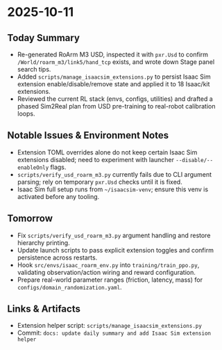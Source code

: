 # 2025-10-11

## Today Summary
- Re-generated RoArm M3 USD, inspected it with `pxr.Usd` to confirm `/World/roarm_m3/link5/hand_tcp` exists, and wrote down Stage panel search tips.
- Added `scripts/manage_isaacsim_extensions.py` to persist Isaac Sim extension enable/disable/remove state and applied it to 18 Isaac/kit extensions.
- Reviewed the current RL stack (envs, configs, utilities) and drafted a phased Sim2Real plan from USD pre-training to real-robot calibration loops.

## Notable Issues & Environment Notes
- Extension TOML overrides alone do not keep certain Isaac Sim extensions disabled; need to experiment with launcher `--disable/--enableOnly` flags.
- `scripts/verify_usd_roarm_m3.py` currently fails due to CLI argument parsing; rely on temporary `pxr.Usd` checks until it is fixed.
- Isaac Sim full setup runs from `~/isaacsim-venv`; ensure this venv is activated before any tooling.

## Tomorrow
- Fix `scripts/verify_usd_roarm_m3.py` argument handling and restore hierarchy printing.
- Update launch scripts to pass explicit extension toggles and confirm persistence across restarts.
- Hook `src/envs/isaac_roarm_env.py` into `training/train_ppo.py`, validating observation/action wiring and reward configuration.
- Prepare real-world parameter ranges (friction, latency, mass) for `configs/domain_randomization.yaml`.

## Links & Artifacts
- Extension helper script: `scripts/manage_isaacsim_extensions.py`
- Commit: `docs: update daily summary and add Isaac Sim extension helper`
